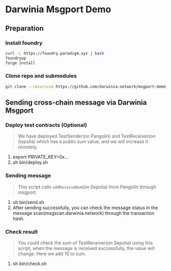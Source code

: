 # Darwinia Msgport Demo

## Preparation

### Install foundry

```bash
curl -L https://foundry.paradigm.xyz | bash
foundryup
forge install
```

### Clone repo and submodules

```bash
git clone --recursive https://github.com/darwinia-network/msgport-demo.git
```

## Sending cross-chain message via Darwinia Msgport

### Deploy test contracts (Optional)

> We have deployed TestSender(on Pangolin) and TestReceiver(on Sepolia) which has a public sum value, and we will increase it remotely.

1. export PRIVATE_KEY=0x...
2. sh bin/deploy.sh

### Sending message

> This script calls `addReceiveNum`(on Sepolia) from Pangolin through msgport.

1. sh bin/send.sh
2. After sending successfully, you can check the message status in the message scan(msgscan.darwinia.network) through the transaction hash.

### Check result

> You could check the sum of TestReceiver(on Sepolia) using this script, when the message is received successfully, the value will change. Here we add 10 to sum.

1. sh bin/check.sh
